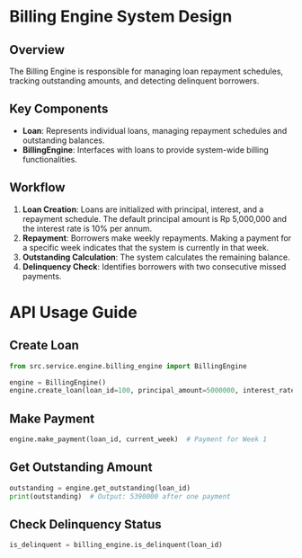 # Billing Engine System Design

## Overview
The Billing Engine is responsible for managing loan repayment schedules, tracking outstanding amounts, and detecting delinquent borrowers.

## Key Components
- **Loan**: Represents individual loans, managing repayment schedules and outstanding balances.
- **BillingEngine**: Interfaces with loans to provide system-wide billing functionalities.

## Workflow
1. **Loan Creation**: Loans are initialized with principal, interest, and a repayment schedule. The default principal amount is Rp 5,000,000 and the interest rate is 10% per annum.
2. **Repayment**: Borrowers make weekly repayments. Making a payment for a specific week indicates that the system is currently in that week.
3. **Outstanding Calculation**: The system calculates the remaining balance.
4. **Delinquency Check**: Identifies borrowers with two consecutive missed payments.


# API Usage Guide

## Create Loan

```python
from src.service.engine.billing_engine import BillingEngine

engine = BillingEngine()
engine.create_loan(loan_id=100, principal_amount=5000000, interest_rate=0.10)
```

## Make Payment

```python
engine.make_payment(loan_id, current_week)  # Payment for Week 1
```

## Get Outstanding Amount

```python
outstanding = engine.get_outstanding(loan_id)
print(outstanding)  # Output: 5390000 after one payment
```

## Check Delinquency Status

```python
is_delinquent = billing_engine.is_delinquent(loan_id)